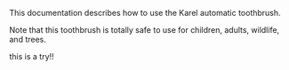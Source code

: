 This documentation describes how to use the Karel automatic toothbrush.

Note that this toothbrush is totally safe to use for children, adults, wildlife, and trees.

this is a try!!
